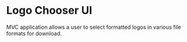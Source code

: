 # Logo Chooser UI
MVC application allows a user to select formatted logos in various file formats for download.
